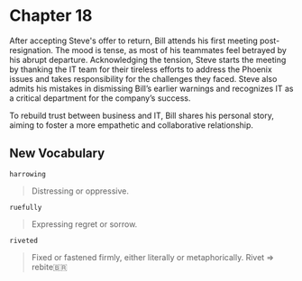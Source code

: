 # Chapter 18

After accepting Steve's offer to return, Bill attends his first meeting post-resignation. The mood is tense, as most of
his teammates feel betrayed by his abrupt departure. Acknowledging the tension, Steve starts the meeting by thanking the
IT team for their tireless efforts to address the Phoenix issues and takes responsibility for the challenges they faced.
Steve also admits his mistakes in dismissing Bill’s earlier warnings and recognizes IT as a critical department for the
company’s success.

To rebuild trust between business and IT, Bill shares his personal story, aiming to foster a more empathetic and
collaborative relationship.

## New Vocabulary

`harrowing`

> Distressing or oppressive.

`ruefully`

> Expressing regret or sorrow.

`riveted`

> Fixed or fastened firmly, either literally or metaphorically. Rivet => rebite🇧🇷
